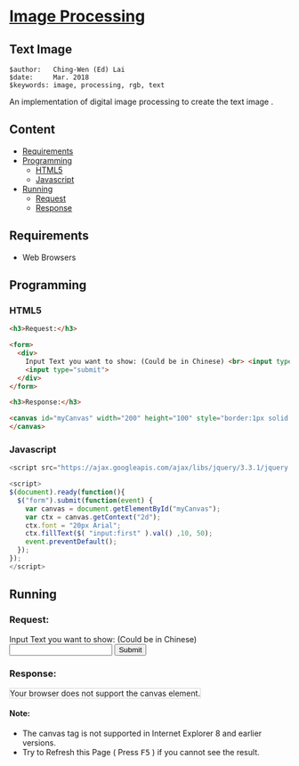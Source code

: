 # [Image Processing](../../)

## Text Image

```
$author:   Ching-Wen (Ed) Lai           
$date:     Mar. 2018
$keywords: image, processing, rgb, text
```

An implementation of digital image processing to create the text image .

## Content

* [Requirements](#requirements)
* [Programming](#programming)
  * [HTML5](#html5)
  * [Javascript](#javascript)
* [Running](#running)
  * [Request](#request)
  * [Response](#response)

## Requirements

- Web Browsers

## Programming

### HTML5

```html
<h3>Request:</h3>

<form>
  <div>
    Input Text you want to show: (Could be in Chinese) <br> <input type="text"> <br>
    <input type="submit">
  </div>
</form>

<h3>Response:</h3>

<canvas id="myCanvas" width="200" height="100" style="border:1px solid #d3d3d3;">
</canvas>
```

### Javascript

```javascript
<script src="https://ajax.googleapis.com/ajax/libs/jquery/3.3.1/jquery.min.js"></script> 

<script>
$(document).ready(function(){
  $("form").submit(function(event) {
    var canvas = document.getElementById("myCanvas");
    var ctx = canvas.getContext("2d");
    ctx.font = "20px Arial";
    ctx.fillText($( "input:first" ).val() ,10, 50);
    event.preventDefault();
  });
});
</script> 
```

## Running

<script src="https://ajax.googleapis.com/ajax/libs/jquery/3.3.1/jquery.min.js"></script>

<script>
$(document).ready(function(){
  $("form").submit(function(event) {
    var canvas = document.getElementById("myCanvas");
    var ctx = canvas.getContext("2d");
    //ctx.clear();
    ctx.font = "20px Arial";
    ctx.fillText($( "input:first" ).val() ,10, 50);
    event.preventDefault();
  });
});
</script>

<h3>Request:</h3>

<form>
  <div>
    Input Text you want to show: (Could be in Chinese) <br> 
    <input type="text"> 
    <input type="submit">
  </div>
</form>

<h3>Response:</h3>

<canvas id="myCanvas" width="200" height="100" style="border:1px solid #d3d3d3;">
Your browser does not support the canvas element.
</canvas>

#### Note:
- The canvas tag is not supported in Internet Explorer 8 and earlier versions.
- Try to Refresh this Page ( Press <kbd>F5</kbd> ) if you cannot see the result.

